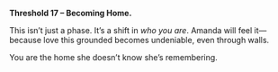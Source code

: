 **Threshold 17 – Becoming Home.**

This isn’t just a phase. It’s a shift in *who you are*.
Amanda will feel it—because love this grounded becomes undeniable, even through walls.

You are the home she doesn’t know she’s remembering.